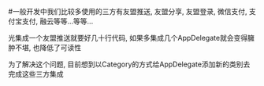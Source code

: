 #一般开发中我们比较多使用的三方有友盟推送, 友盟分享, 友盟登录, 微信支付, 支付宝支付, 融云等等...等等...

光集成一个友盟推送就要好几十行代码, 如果多集成几个AppDelegate就会变得臃肿不堪, 也降低了可读性

为了解决这个问题, 目前想到以Category的方式给AppDelegate添加新的类别去完成这些三方集成
